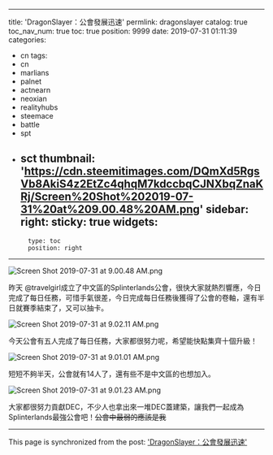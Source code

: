
---
title: 'DragonSlayer：公會發展迅速'
permlink: dragonslayer
catalog: true
toc_nav_num: true
toc: true
position: 9999
date: 2019-07-31 01:11:39
categories:
- cn
tags:
- cn
- marlians
- palnet
- actnearn
- neoxian
- realityhubs
- steemace
- battle
- spt
- sct
thumbnail: 'https://cdn.steemitimages.com/DQmXd5RgsVb8AkiS4z2EtZc4qhqM7kdccbqCJNXbqZnaKRj/Screen%20Shot%202019-07-31%20at%209.00.48%20AM.png'
sidebar:
    right:
        sticky: true
widgets:
    -
        type: toc
        position: right
---


![Screen Shot 2019-07-31 at 9.00.48 AM.png](https://cdn.steemitimages.com/DQmXd5RgsVb8AkiS4z2EtZc4qhqM7kdccbqCJNXbqZnaKRj/Screen%20Shot%202019-07-31%20at%209.00.48%20AM.png)

昨天 @travelgirl成立了中文區的Splinterlands公會，很快大家就熱烈響應，今日完成了每日任務，可惜手氣很差，今日完成每日任務後獲得了公會的卷軸，還有半日就賽季結束了，又可以抽卡。


![Screen Shot 2019-07-31 at 9.02.11 AM.png](https://cdn.steemitimages.com/DQmfZ66HkrAuBuimP8LHaxxahFjS3fRzNqcjwsxCMWJNted/Screen%20Shot%202019-07-31%20at%209.02.11%20AM.png)

今天公會有五人完成了每日任務，大家都很努力呢，希望能快點集齊十個升級！

![Screen Shot 2019-07-31 at 9.01.01 AM.png](https://cdn.steemitimages.com/DQmSG2mDQd2GnBYV3Bs9FJbs7t9qHfM2nt1EpZx7cZNNw4X/Screen%20Shot%202019-07-31%20at%209.01.01%20AM.png)

短短不夠半天，公會就有14人了，還有些不是中文區的也想加入。

![Screen Shot 2019-07-31 at 9.01.23 AM.png](https://cdn.steemitimages.com/DQmZJkzTk426HM8S27ZuVtqidGqZnbcm2vGPGwUt6GaK5rr/Screen%20Shot%202019-07-31%20at%209.01.23%20AM.png)

大家都很努力貢獻DEC，不少人也拿出來一堆DEC蓋建築，讓我們一起成為Splinterlands最強公會吧！~~公會中最弱的應該是我~~

- - -

This page is synchronized from the post: ['DragonSlayer：公會發展迅速'](https://steemit.com/@htliao/dragonslayer)
